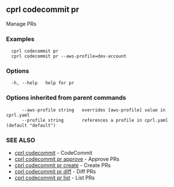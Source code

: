 ## cprl codecommit pr

Manage PRs

### Examples

```
  cprl codecommit pr
  cprl codecommit pr --aws-profile=dev-account
```

### Options

```
  -h, --help   help for pr
```

### Options inherited from parent commands

```
      --aws-profile string   overrides [aws-profile] value in cprl.yaml
      --profile string       references a profile in cprl.yaml (default "default")
```

### SEE ALSO

* [cprl codecommit](cprl_codecommit.md)	 - CodeCommit
* [cprl codecommit pr approve](cprl_codecommit_pr_approve.md)	 - Approve PRs
* [cprl codecommit pr create](cprl_codecommit_pr_create.md)	 - Create PRs
* [cprl codecommit pr diff](cprl_codecommit_pr_diff.md)	 - Diff PRs
* [cprl codecommit pr list](cprl_codecommit_pr_list.md)	 - List PRs
